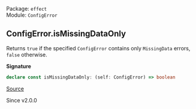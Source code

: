 Package: `effect`<br />
Module: `ConfigError`<br />

## ConfigError.isMissingDataOnly

Returns `true` if the specified `ConfigError` contains only `MissingData` errors, `false` otherwise.

**Signature**

```ts
declare const isMissingDataOnly: (self: ConfigError) => boolean
```

[Source](https://github.com/Effect-TS/effect/tree/main/packages/effect/src/ConfigError.ts#L234)

Since v2.0.0